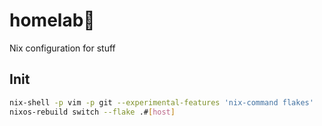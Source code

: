 # homelab🤖

Nix configuration for stuff

## Init

```bash
nix-shell -p vim -p git --experimental-features 'nix-command flakes'
nixos-rebuild switch --flake .#[host]
```
